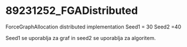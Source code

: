 # 89231252_FGADistributed
ForceGraphAllocation distributed implementation
Seed1 = 30
Seed2 =40

Seed1 se uporablja za graf in seed2 se uporablja za algoritem.
